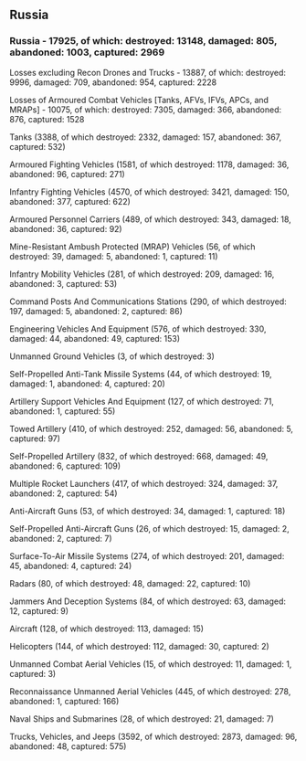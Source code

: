 
 
 ## Russia
 
 ### Russia - 17925, of which: destroyed: 13148, damaged: 805, abandoned: 1003, captured: 2969

 Losses excluding Recon Drones and Trucks - 13887, of which: destroyed: 9996, damaged: 709, abandoned: 954, captured: 2228

 Losses of Armoured Combat Vehicles [Tanks, AFVs, IFVs, APCs, and MRAPs] - 10075, of which: destroyed: 7305, damaged: 366, abandoned: 876, captured: 1528

 

 

 Tanks (3388, of which destroyed: 2332, damaged: 157, abandoned: 367, captured: 532)

 Armoured Fighting Vehicles (1581, of which destroyed: 1178, damaged: 36, abandoned: 96, captured: 271)

 Infantry Fighting Vehicles (4570, of which destroyed: 3421, damaged: 150, abandoned: 377, captured: 622)

 Armoured Personnel Carriers (489, of which destroyed: 343, damaged: 18, abandoned: 36, captured: 92)

 Mine-Resistant Ambush Protected (MRAP) Vehicles (56, of which destroyed: 39, damaged: 5, abandoned: 1, captured: 11)

 Infantry Mobility Vehicles (281, of which destroyed: 209, damaged: 16, abandoned: 3, captured: 53)

 Command Posts And Communications Stations (290, of which destroyed: 197, damaged: 5, abandoned: 2, captured: 86)

 Engineering Vehicles And Equipment (576, of which destroyed: 330, damaged: 44, abandoned: 49, captured: 153)

 Unmanned Ground Vehicles (3, of which destroyed: 3)

 Self-Propelled Anti-Tank Missile Systems (44, of which destroyed: 19, damaged: 1, abandoned: 4, captured: 20)

 Artillery Support Vehicles And Equipment (127, of which destroyed: 71, abandoned: 1, captured: 55)

 Towed Artillery (410, of which destroyed: 252, damaged: 56, abandoned: 5, captured: 97)

 Self-Propelled Artillery (832, of which destroyed: 668, damaged: 49, abandoned: 6, captured: 109)

 Multiple Rocket Launchers (417, of which destroyed: 324, damaged: 37, abandoned: 2, captured: 54)

 Anti-Aircraft Guns (53, of which destroyed: 34, damaged: 1, captured: 18)

 Self-Propelled Anti-Aircraft Guns (26, of which destroyed: 15, damaged: 2, abandoned: 2, captured: 7)

 Surface-To-Air Missile Systems (274, of which destroyed: 201, damaged: 45, abandoned: 4, captured: 24)

 Radars (80, of which destroyed: 48, damaged: 22, captured: 10)

 Jammers And Deception Systems (84, of which destroyed: 63, damaged: 12, captured: 9)

 Aircraft (128, of which destroyed: 113, damaged: 15)

 Helicopters (144, of which destroyed: 112, damaged: 30, captured: 2)

 Unmanned Combat Aerial Vehicles (15, of which destroyed: 11, damaged: 1, captured: 3)

 Reconnaissance Unmanned Aerial Vehicles (445, of which destroyed: 278, abandoned: 1, captured: 166)

 Naval Ships and Submarines (28, of which destroyed: 21, damaged: 7)

 Trucks, Vehicles, and Jeeps (3592, of which destroyed: 2873, damaged: 96, abandoned: 48, captured: 575)


